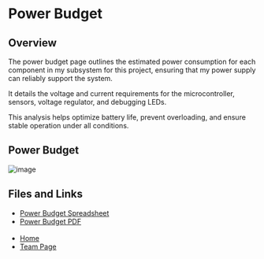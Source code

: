 # Power Budget
## Overview

The power budget page outlines the estimated power consumption for each component 
in my subsystem for this project, ensuring that my power supply can reliably support the system. 

It details the voltage and current requirements for the microcontroller, sensors, 
voltage regulator, and debugging LEDs. 

This analysis helps optimize battery life, prevent overloading, and ensure stable 
operation under all conditions.

## Power Budget
![image](https://github.com/user-attachments/assets/0f41f124-63d7-44ed-8848-bb24d10bd36e) <br>


<h2>Files and Links</h2>
<ul>
    <li><a href="https://docs.google.com/spreadsheets/d/12uf9W3mrbqPYXF1pln1ugqOVY8jhmh9nDuVUHxvh6Tg/edit?usp=sharing">Power Budget Spreadsheet</a></li>
    <li><a href="https://arizonastateu-my.sharepoint.com/:b:/g/personal/jasmi157_sundevils_asu_edu/EY98v2uzDuJGu2QtrsfiZEkBGJH39mKIZ5E7EZyC-jLRFQ?e=B9aNIO">Power Budget PDF</a></li> <br>
    <li><a href="https://juliasmith141414.github.io/">Home</a></li>
    <li><a href="https://egr314-2025-s-301.github.io/main-page/">Team Page</a></li>
</ul>

